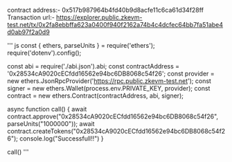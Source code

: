 contract address:- 0x517b987964b4fd40b9d8acfe11c6ca61d34f28ff
Transaction url:- https://explorer.public.zkevm-test.net/tx/0x2fa8ebbffa623a0400f940f2162a74b4c4dcfec64bb7fa51abe4d0ab97f2a0d9

''' js
const { ethers, parseUnits } = require('ethers');
require('dotenv').config();

const abi = require('./abi.json').abi;
const contractAddress = '0x28534cA9020cECfdd16562e94bc6DB8068c54f26';
const provider = new ethers.JsonRpcProvider('https://rpc.public.zkevm-test.net');
const signer = new ethers.Wallet(process.env.PRIVATE_KEY, provider);
const contract = new ethers.Contract(contractAddress, abi, signer);

async function call() {
    await contract.approve("0x28534cA9020cECfdd16562e94bc6DB8068c54f26", parseUnits("1000000"));
    await contract.createTokens("0x28534cA9020cECfdd16562e94bc6DB8068c54f26");
    console.log("Successfull!!")
}

call()
'''
